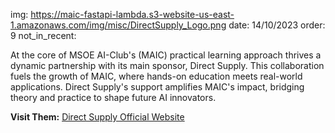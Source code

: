 img: https://maic-fastapi-lambda.s3-website-us-east-1.amazonaws.com/img/misc/DirectSupply_Logo.png
date: 14/10/2023
order: 9
not_in_recent:

At the core of MSOE AI-Club's (MAIC) practical learning approach thrives a dynamic partnership with its main sponsor, Direct Supply. This collaboration fuels the growth of MAIC, where hands-on education meets real-world applications. Direct Supply's support amplifies MAIC's impact, bridging theory and practice to shape future AI innovators.

**Visit Them:** <a href = 'https://www.directsupply.com/'>Direct Supply Official Website</a> 